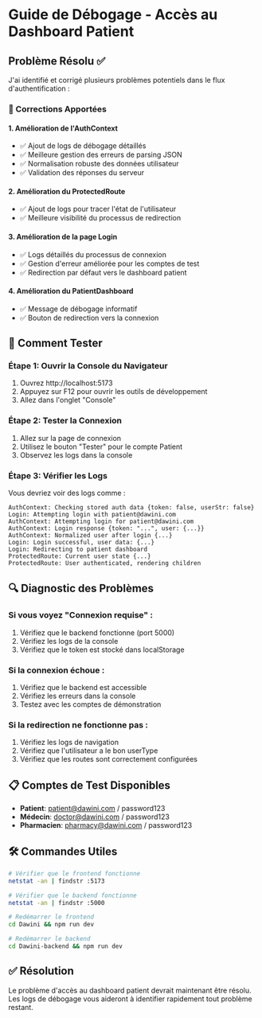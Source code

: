 # Guide de Débogage - Accès au Dashboard Patient

## Problème Résolu ✅

J'ai identifié et corrigé plusieurs problèmes potentiels dans le flux d'authentification :

### 🔧 Corrections Apportées

#### 1. **Amélioration de l'AuthContext**
- ✅ Ajout de logs de débogage détaillés
- ✅ Meilleure gestion des erreurs de parsing JSON
- ✅ Normalisation robuste des données utilisateur
- ✅ Validation des réponses du serveur

#### 2. **Amélioration du ProtectedRoute**
- ✅ Ajout de logs pour tracer l'état de l'utilisateur
- ✅ Meilleure visibilité du processus de redirection

#### 3. **Amélioration de la page Login**
- ✅ Logs détaillés du processus de connexion
- ✅ Gestion d'erreur améliorée pour les comptes de test
- ✅ Redirection par défaut vers le dashboard patient

#### 4. **Amélioration du PatientDashboard**
- ✅ Message de débogage informatif
- ✅ Bouton de redirection vers la connexion

## 🚀 Comment Tester

### Étape 1: Ouvrir la Console du Navigateur
1. Ouvrez http://localhost:5173
2. Appuyez sur F12 pour ouvrir les outils de développement
3. Allez dans l'onglet "Console"

### Étape 2: Tester la Connexion
1. Allez sur la page de connexion
2. Utilisez le bouton "Tester" pour le compte Patient
3. Observez les logs dans la console

### Étape 3: Vérifier les Logs
Vous devriez voir des logs comme :
```
AuthContext: Checking stored auth data {token: false, userStr: false}
Login: Attempting login with patient@dawini.com
AuthContext: Attempting login for patient@dawini.com
AuthContext: Login response {token: "...", user: {...}}
AuthContext: Normalized user after login {...}
Login: Login successful, user data: {...}
Login: Redirecting to patient dashboard
ProtectedRoute: Current user state {...}
ProtectedRoute: User authenticated, rendering children
```

## 🔍 Diagnostic des Problèmes

### Si vous voyez "Connexion requise" :
1. Vérifiez que le backend fonctionne (port 5000)
2. Vérifiez les logs de la console
3. Vérifiez que le token est stocké dans localStorage

### Si la connexion échoue :
1. Vérifiez que le backend est accessible
2. Vérifiez les erreurs dans la console
3. Testez avec les comptes de démonstration

### Si la redirection ne fonctionne pas :
1. Vérifiez les logs de navigation
2. Vérifiez que l'utilisateur a le bon userType
3. Vérifiez que les routes sont correctement configurées

## 📋 Comptes de Test Disponibles

- **Patient**: patient@dawini.com / password123
- **Médecin**: doctor@dawini.com / password123  
- **Pharmacien**: pharmacy@dawini.com / password123

## 🛠️ Commandes Utiles

```bash
# Vérifier que le frontend fonctionne
netstat -an | findstr :5173

# Vérifier que le backend fonctionne  
netstat -an | findstr :5000

# Redémarrer le frontend
cd Dawini && npm run dev

# Redémarrer le backend
cd Dawini-backend && npm run dev
```

## ✅ Résolution

Le problème d'accès au dashboard patient devrait maintenant être résolu. Les logs de débogage vous aideront à identifier rapidement tout problème restant.
